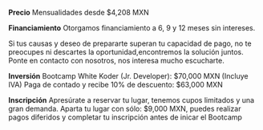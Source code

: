 __Precio__
Mensualidades desde $4,208 MXN

__Financiamiento__
Otorgamos financiamiento a 6, 9 y 12 meses sin intereses.

Si tus causas y deseo de prepararte superan tu capacidad de pago, no te preocupes ni descartes la oportunidad,encontremos la solución juntos. Ponte en contacto con nosotros, nos interesa mucho escucharte.

__Inversión__
Bootcamp White Koder (Jr. Developer): $70,000 MXN (Incluye IVA)
Paga de contado y recibe 10% de descuento: $63,000 MXN

__Inscripción__
Apresúrate a reservar tu lugar, tenemos cupos limitados y una gran demanda. 
Aparta tu lugar con sólo: $9,000 MXN, puedes realizar pagos diferidos y completar tu inscripción antes de inicar el Bootcamp

<!-- < PINK KODERS >
Queremos que las mujeres mexicanas se desarrollen en la industria tech, por lo que tenemos becas de $10,000 MXN para las próximas desarrolladoras de alto rendimiento de México -->
